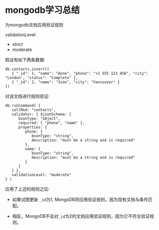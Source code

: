 # mongodb学习总结

为mongodb文档应用验证规则

validationLevel

- strict
- moderate

假设有如下两条数据:

```shell
db.contacts.insert([
   { "_id": 1, "name": "Anne", "phone": "+1 555 123 456", "city": "London", "status": "Complete" },
   { "_id": 2, "name": "Ivan", "city": "Vancouver" }
])
```

对该文档进行规则验证:

```shell
db.runCommand( {
   collMod: "contacts",
   validator: { $jsonSchema: {
      bsonType: "object",
      required: [ "phone", "name" ],
      properties: {
         phone: {
            bsonType: "string",
            description: "must be a string and is required"
         },
         name: {
            bsonType: "string",
            description: "must be a string and is required"
         }
      }
   } },
   validationLevel: "moderate"
} )
```

应用了上述的规则之后:

- 如果试图更新 `_id`为1, MongoDB将应用验证规则，因为现有文档与条件匹配。

- 相反，MongoDB不会对`_id`为2的文档应用验证规则，因为它不符合验证规则。





